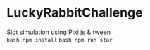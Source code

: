 # LuckyRabbitChallenge
Slot simulation using Pixi js & tween  
```bash npm install```
```bash npm run star```
